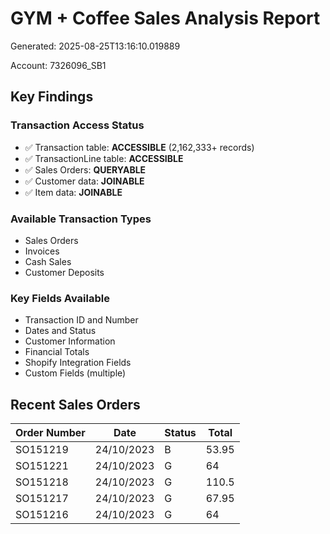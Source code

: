 # GYM + Coffee Sales Analysis Report

Generated: 2025-08-25T13:16:10.019889

Account: 7326096_SB1

## Key Findings

### Transaction Access Status
- ✅ Transaction table: **ACCESSIBLE** (2,162,333+ records)
- ✅ TransactionLine table: **ACCESSIBLE**
- ✅ Sales Orders: **QUERYABLE**
- ✅ Customer data: **JOINABLE**
- ✅ Item data: **JOINABLE**

### Available Transaction Types
- Sales Orders
- Invoices
- Cash Sales
- Customer Deposits

### Key Fields Available
- Transaction ID and Number
- Dates and Status
- Customer Information
- Financial Totals
- Shopify Integration Fields
- Custom Fields (multiple)

## Recent Sales Orders

| Order Number | Date | Status | Total |
|--------------|------|--------|-------|
| SO151219 | 24/10/2023 | B | 53.95 |
| SO151221 | 24/10/2023 | G | 64 |
| SO151218 | 24/10/2023 | G | 110.5 |
| SO151217 | 24/10/2023 | G | 67.95 |
| SO151216 | 24/10/2023 | G | 64 |

